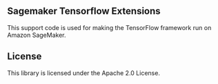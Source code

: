 ## Sagemaker Tensorflow Extensions

This support code is used for making the TensorFlow framework run on Amazon SageMaker. 

## License

This library is licensed under the Apache 2.0 License. 
